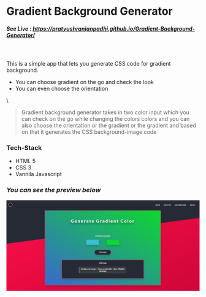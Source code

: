 # Gradient Background Generator

##### See Live : https://pratyushranjanpadhi.github.io/Gradient-Background-Generator/

\
\
This is a simple app that lets you generate CSS code for gradient background.

-  You can choose gradient on the go and check the look
-  You can even choose the orientation

\

> Gradient background generator takes in two color input
> which you can check on the go while changing the colors
> colors and you can also choose the orientation or the gradient
> or the gradient and based on that it
> generates the CSS background-image code

### Tech-Stack

-  HTML 5
-  CSS 3
-  Vannila Javascript

### _You can see the preview below_

![image info](./img/screenshot.jpg)

